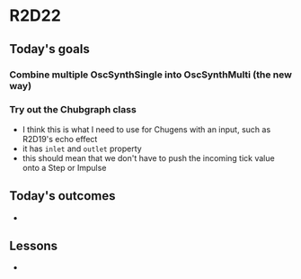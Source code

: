 # R2D22

## Today's goals

### Combine multiple OscSynthSingle into OscSynthMulti (the new way)

### Try out the Chubgraph class
- I think this is what I need to use for Chugens with an input, such as R2D19's echo effect
- it has `inlet` and `outlet` property
- this should mean that we don't have to push the incoming tick value onto a Step or Impulse

## Today's outcomes
- 

## Lessons
- 